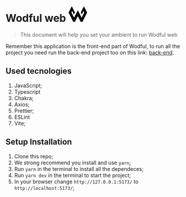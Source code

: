 # Wodful web <img src="./src/assets/images/wodful.png" alt="logo wodfull" style="max-width: 50px; background= white;">

> This document will help you set your ambient to run Wodful web

Remember this application is the front-end part of Wodful, to run all the project you need run the back-end project too on this link: [back-end](https://github.com/EXtreme-go-horse-club/wodful-api).

## Used tecnologies

1. JavaScript;
2. Typescript
3. Chakra;
4. Axios;
5. Prettier;
6. ESLint 
7. Vite;

## Setup Installation

1. Clone this repo;
2. We strong recommend you install and use ``` yarn ```;
3. Run ``` yarn ``` in the terminal to install all the dependeces;
4. Run ``` yarn dev ``` in the terminal to start the project;
5. In your browser change ``` http://127.0.0.1:5173/ ``` to ``` http://localhost:5173/ ```;
